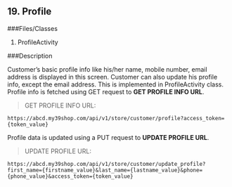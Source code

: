 ## 19. Profile

###Files/Classes

1. ProfileActivity

###Description

Customer’s basic profile info like his/her name, mobile number, email address is displayed in this screen. Customer can also update his profile info, except the email address. This is implemented in ProfileActivity class.
Profile info is fetched using GET request to **GET PROFILE INFO URL**.

>GET PROFILE INFO URL:

```API
https://abcd.my39shop.com/api/v1/store/customer/profile?access_token={token_value}
```

Profile data is updated using a PUT request to **UPDATE PROFILE URL**.

>UPDATE PROFILE URL:

```API
https://abcd.my39shop.com/api/v1/store/customer/update_profile?first_name={firstname_value}&last_name={lastname_value}&phone={phone_value}&access_token={token_value}
```
